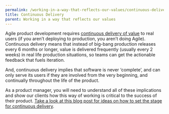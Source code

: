 ```yaml
---
permalink: /working-in-a-way-that-reflects-our-values/continuous-delivery/
title: Continuous Delivery
parent: Working in a way that reflects our values
---
```

Agile product development requires <a href="https://continuousdelivery.com/" target="_blank">continuous delivery of value</a> to real users (if you aren’t deploying to production, you aren’t doing Agile). Continuous delivery means that instead of big-bang production releases every 6 months or longer, value is delivered frequently (usually every 2 weeks) in real life production situations, so teams can get the actionable feedback that fuels iteration.

And, continuous delivery implies that software is never ‘complete’, and can only serve its users if they are involved from the very beginning, and continually throughout the life of the product. 

As a product manager, you will need to understand all of these implications and show our clients how this way of working is critical to the success of their product. <a href="https://18f.gsa.gov/2018/01/25/getting-devops-buy-in/" target="_blank">Take a look at this blog post for ideas on how to set the stage for continuous delivery</a>.

